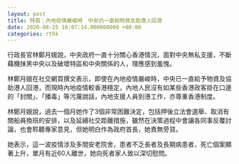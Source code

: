 ```yaml
---
layout: post
title: 特首：內地疫情嚴峻時　中央仍一直給物資及助港人回港
date: 2020-08-25 16:07:14.000000000 +08:00
categories: rthk
---
```


行政長官林鄭月娥說，中央政府一直十分關心香港情況，面對中央無私支援，不斷藉機抹黑中央以及破壞特區和中央關係的人，理應感到羞愧。

林鄭月娥在社交網頁撰文表示，即使在內地疫情嚴峻時，中央已一直給予物資及協助港人回港，而現時內地疫情較香港穩定，內地人民沒有如某些香港政客掛在口邊的「封關」、「播毒」等污蔑說話，內地支援人員到港工作，亦尊重香港制度。

林鄭月娥說，過去一個月她作了3個非常困難決定，包括押後立法會選舉、取消有關船員換班的安排，以及延續社交距離措施，雖然在決策過程中會讓各同事反覆討論，也會聆聽專家意見，但她明白作為政府首長，她責無旁貸。

她表示，這一波疫情涉及多間安老院舍，患者不乏長者及長期病患者，死亡個案顯著上升，單月有近60人離世，她向死者家人致以深切慰問。
